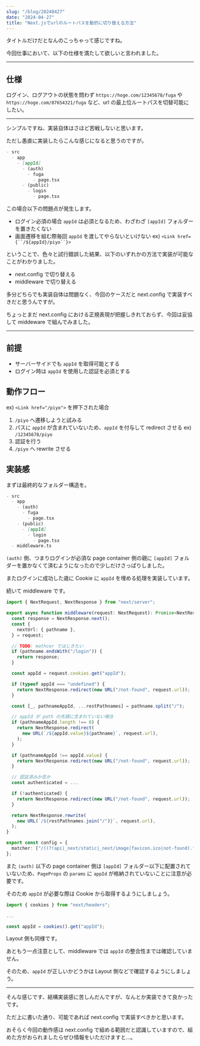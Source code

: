 ```yaml
---
slug: "/blog/20240427"
date: "2024-04-27"
title: "Next.jsでurlのルートパスを動的に切り替える方法"
---
```


タイトルだけだとなんのこっちゃって感じですね。

今回仕事において、以下の仕様を満たして欲しいと言われました。

---

## 仕様

ログイン、ログアウトの状態を問わず `https://hoge.com/12345678/fuga` や `https://hoge.com/87654321/fuga` など、url の最上位ルートパスを切替可能にしたい。

---

シンプルですね、実装自体はさほど苦戦しないと思います。

ただし愚直に実装したらこんな感じになると思うのですが。

```md
- src
  - app
    - [appId]
      - (auth)
        - fuga
          - page.tsx
      - (public)
        - login
          - page.tsx
```

この場合以下の問題点が発生します。

- ログイン必須の場合 `appId` は必須となるため、わざわざ `[appId]` フォルダーを置きたくない
- 画面遷移を組む際毎回 `appId` を渡してやらないといけない ex) `<Link href={``/${appId}/piyo``}>`

ということで、色々と試行錯誤した結果、以下のいずれかの方法で実装が可能なことがわかりました。

- next.config で切り替える
- middleware で切り替える

多分どちらでも実装自体は問題なく、今回のケースだと next.config で実装すべきだと思うんですが。

ちょっとまだ next.config における正規表現が把握しきれておらず、今回は妥協して middeware で組んでみました。

---

## 前提

- サーバーサイドでも `appId` を取得可能とする
- ログイン時は `appId` を使用した認証を必須とする

## 動作フロー

ex) `<Link href="/piyo">` を押下された場合

1. `/piyo` へ遷移しようと試みる
2. パスに `appId` が含まれていないため、`appId` を付与して redirect させる ex) `/12345678/piyo`
3. 認証を行う
4. `/piyo` へ rewrite させる

## 実装感

まずは最終的なフォルダー構造を。

```md
- src
  - app
    - (auth)
      - fuga
        - page.tsx
    - (public)
      - [appId]
        - login
          - page.tsx
  - middleware.ts
```

`(auth)` 側、つまりログインが必須な page container 側の親に `[appId]` フォルダーを置かなくて済むようになったので少しだけさっぱりしました。

またログインに成功した歳に Cookie に `appId` を埋める処理を実装しています。

続いて middleware です。

```ts
import { NextRequest, NextResponse } from "next/server";

export async function middleware(request: NextRequest): Promise<NextResponse> {
  const response = NextResponse.next();
  const {
    nextUrl: { pathname },
  } = request;

  // TODO: mathcer ではじきたい
  if (pathname.endsWith("/login")) {
    return response;
  }

  const appId = request.cookies.get("appId");

  if (typeof appId === "undefined") {
    return NextResponse.redirect(new URL("/not-found", request.url));
  }

  const [_, pathnameAppId, ...restPathnames] = pathname.split("/");

  // appId が path の先頭に含まれていない場合
  if (pathnameAppId.length !== 8) {
    return NextResponse.redirect(
      new URL(`/${appId.value}${pathname}`, request.url),
    );
  }

  if (pathnameAppId !== appId.value) {
    return NextResponse.redirect(new URL("/not-found", request.url));
  }

  // 認証済みか否か
  const authenticated = ...

  if (!authenticated) {
    return NextResponse.redirect(new URL("/not-found", request.url));
  }

  return NextResponse.rewrite(
    new URL(`/${restPathnames.join("/")}`, request.url),
  );
}

export const config = {
  matcher: ["/((?!api|_next/static|_next/image|favicon.ico|not-found).*)"],
};
```

また `(auth)` 以下の page container 側は `[appId]` フォルダー以下に配置されていないため、`PageProps` の `params` に `appId` が格納されていないことに注意が必要です。

そのため `appId` が必要な際は Cookie から取得するようにしましょう。

```ts
import { cookies } from "next/headers";

...

const appId = cookies().get("appId");
```

Layout 側も同様です。

あともう一点注意として、middleware では `appId` の整合性までは確認していません。

そのため、`appId` が正しいかどうかは Layout 側などで確認するようにしましょう。

---

そんな感じです、結構実装感に苦しんだんですが、なんとか実装できて良かったです。

ただ上に書いた通り、可能であれば next.config で実装すべきかと思います。

おそらく今回の動作感は next.config で組める範囲だと認識していますので、組めた方がおられましたらぜひ情報をいただけますと…。
